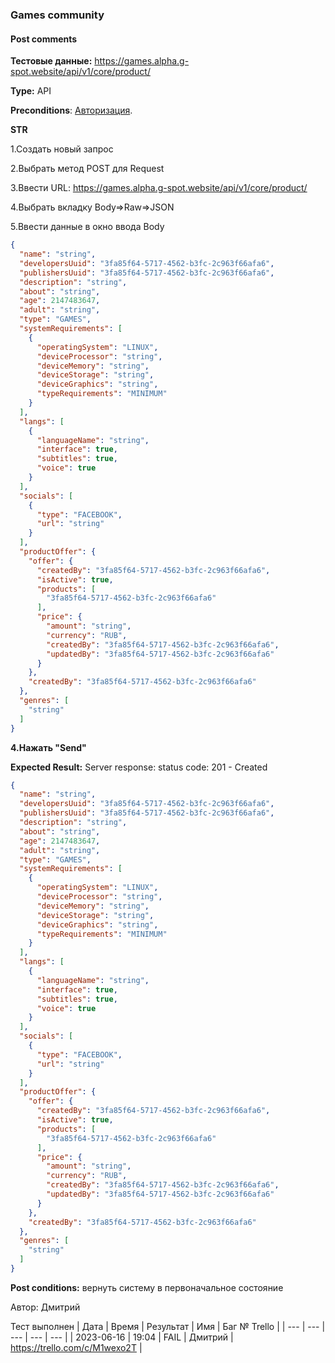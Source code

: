 ### Games community
#### Post comments

**Тестовые данные:** https://games.alpha.g-spot.website/api/v1/core/product/

**Type:** API

**Preconditions**: 
[Авторизация][a].

[a]: https://github.com/nastyaist/GSPOTtestingdocumentation/blob/main/games/Authorization%20data.md

 **STR**

1.Создать новый запрос

2.Выбрать метод POST для Request

3.Ввести URL: https://games.alpha.g-spot.website/api/v1/core/product/

4.Выбрать вкладку Body=>Raw=>JSON

5.Ввести данные в окно ввода Body 
```json 
{
  "name": "string",
  "developersUuid": "3fa85f64-5717-4562-b3fc-2c963f66afa6",
  "publishersUuid": "3fa85f64-5717-4562-b3fc-2c963f66afa6",
  "description": "string",
  "about": "string",
  "age": 2147483647,
  "adult": "string",
  "type": "GAMES",
  "systemRequirements": [
    {
      "operatingSystem": "LINUX",
      "deviceProcessor": "string",
      "deviceMemory": "string",
      "deviceStorage": "string",
      "deviceGraphics": "string",
      "typeRequirements": "MINIMUM"
    }
  ],
  "langs": [
    {
      "languageName": "string",
      "interface": true,
      "subtitles": true,
      "voice": true
    }
  ],
  "socials": [
    {
      "type": "FACEBOOK",
      "url": "string"
    }
  ],
  "productOffer": {
    "offer": {
      "createdBy": "3fa85f64-5717-4562-b3fc-2c963f66afa6",
      "isActive": true,
      "products": [
        "3fa85f64-5717-4562-b3fc-2c963f66afa6"
      ],
      "price": {
        "amount": "string",
        "currency": "RUB",
        "createdBy": "3fa85f64-5717-4562-b3fc-2c963f66afa6",
        "updatedBy": "3fa85f64-5717-4562-b3fc-2c963f66afa6"
      }
    },
    "createdBy": "3fa85f64-5717-4562-b3fc-2c963f66afa6"
  },
  "genres": [
    "string"
  ]
}
 ```
 **4.Нажать  "Send"**

 **Expected Result:**
 Server response: status code: 201 - Created
```json
{
  "name": "string",
  "developersUuid": "3fa85f64-5717-4562-b3fc-2c963f66afa6",
  "publishersUuid": "3fa85f64-5717-4562-b3fc-2c963f66afa6",
  "description": "string",
  "about": "string",
  "age": 2147483647,
  "adult": "string",
  "type": "GAMES",
  "systemRequirements": [
    {
      "operatingSystem": "LINUX",
      "deviceProcessor": "string",
      "deviceMemory": "string",
      "deviceStorage": "string",
      "deviceGraphics": "string",
      "typeRequirements": "MINIMUM"
    }
  ],
  "langs": [
    {
      "languageName": "string",
      "interface": true,
      "subtitles": true,
      "voice": true
    }
  ],
  "socials": [
    {
      "type": "FACEBOOK",
      "url": "string"
    }
  ],
  "productOffer": {
    "offer": {
      "createdBy": "3fa85f64-5717-4562-b3fc-2c963f66afa6",
      "isActive": true,
      "products": [
        "3fa85f64-5717-4562-b3fc-2c963f66afa6"
      ],
      "price": {
        "amount": "string",
        "currency": "RUB",
        "createdBy": "3fa85f64-5717-4562-b3fc-2c963f66afa6",
        "updatedBy": "3fa85f64-5717-4562-b3fc-2c963f66afa6"
      }
    },
    "createdBy": "3fa85f64-5717-4562-b3fc-2c963f66afa6"
  },
  "genres": [
    "string"
  ]
}
```
**Post conditions:** вернуть систему в первоначальное состояние

Автор: Дмитрий

Тест выполнен
| Дата | Время | Результат | Имя | Баг № Trello |
| --- | --- | --- | --- | --- |
| 2023-06-16 | 19:04 | FAIL | Дмитрий | https://trello.com/c/M1wexo2T | 